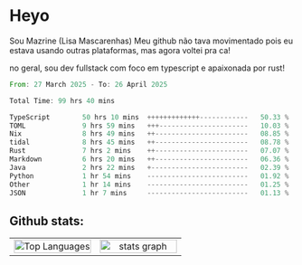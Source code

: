 # Heyo

Sou Mazrine (Lisa Mascarenhas)
Meu github não tava movimentado pois eu estava usando outras plataformas, mas agora voltei pra ca!

no geral, sou dev fullstack com foco em typescript e apaixonada por rust!
<!--START_SECTION:waka-->

```rust
From: 27 March 2025 - To: 26 April 2025

Total Time: 99 hrs 40 mins

TypeScript        50 hrs 10 mins  +++++++++++++------------   50.33 %
TOML              9 hrs 59 mins   +++----------------------   10.03 %
Nix               8 hrs 49 mins   ++-----------------------   08.85 %
tidal             8 hrs 45 mins   ++-----------------------   08.78 %
Rust              7 hrs 2 mins    ++-----------------------   07.07 %
Markdown          6 hrs 20 mins   ++-----------------------   06.36 %
Java              2 hrs 22 mins   +------------------------   02.39 %
Python            1 hr 54 mins    -------------------------   01.92 %
Other             1 hr 14 mins    -------------------------   01.25 %
JSON              1 hr 7 mins     -------------------------   01.13 %
```

<!--END_SECTION:waka-->

<!--
**Mazrine/Mazrine** is a ✨ _special_ ✨ repository because its `README.md` (this file) appears on your GitHub profile.

Here are some ideas to get you started:

- 🔭 I’m currently working on ...
- 🌱 I’m currently learning ...
- 👯 I’m looking to collaborate on ...
- 🤔 I’m looking for help with ...
- 💬 Ask me about ...
- 📫 How to reach me: ...
- 😄 Pronouns: ...
- ⚡ Fun fact: ...
-->


## Github stats:

<div align="center">
  <table width="100%">
    <tr>
      <td align="center" width="50%">
        <img src="https://github-readme-stats.vercel.app/api/top-langs/?username=mazrine&theme=tokyonight&layout=donut&langs_count=10&locale=pt-br" width="100%" alt="Top Languages" />
      </td>
      <td align="center" width="50%">
        <img src="https://github-readme-stats-yxqy.vercel.app/api?username=mazrine&hide_title=false&hide_rank=false&show_icons=true&count_private=true&disable_animations=false&theme=midnight-purple&locale=en&hide_border=true&order=1" width="100%" alt="stats graph" />
      </td>
    </tr>
  </table>
</div>
